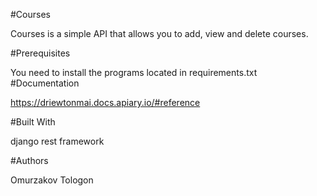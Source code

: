 #Courses

Courses is a simple API that allows you to add, view and delete courses.

#Prerequisites

You need to install the programs located in requirements.txt
#Documentation

https://driewtonmai.docs.apiary.io/#reference

#Built With

django rest framework

#Authors

Omurzakov Tologon
